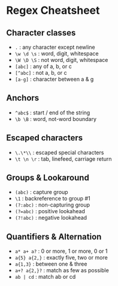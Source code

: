 # Regex Cheatsheet

## Character classes

- `.` : any character except newline
- `\w \d \s` : word, digit, whitespace
- `\W \D \S` : not word, digit, whitespace
- `[abc]` : any of a, b, or c
- `[^abc]` : not a, b, or c
- `[a-g]` : character between a & g

## Anchors

- `^abc$` : start / end of the string
- `\b \B` : word, not-word boundary

## Escaped characters

- `\.\*\\` : escaped special characters
- `\t \n \r` : tab, linefeed, carriage return

## Groups & Lookaround

- `(abc)` : capture group
- `\1` : backreference to group #1
- `(?:abc)` : non-capturing group
- `(?=abc)` : positive lookahead
- `(?!abc)` : negative lookahead

## Quantifiers & Alternation

- `a* a+ a?` : 0 or more, 1 or more, 0 or 1
- `a{5} a{2,}` : exactly five, two or more
- `a{1,3}` : between one & three
- `a+? a{2,}?` : match as few as possible
- `ab | cd` : match ab or cd
